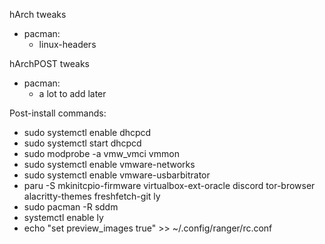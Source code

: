 hArch tweaks
- pacman:
	- linux-headers 

hArchPOST tweaks
- pacman:
	- a lot to add later

Post-install commands:
- sudo systemctl enable dhcpcd
- sudo systemctl start dhcpcd
- sudo modprobe -a vmw_vmci vmmon
- sudo systemctl enable vmware-networks
- sudo systemctl enable vmware-usbarbitrator
- paru -S mkinitcpio-firmware virtualbox-ext-oracle discord tor-browser alacritty-themes freshfetch-git ly
- sudo pacman -R sddm
- systemctl enable ly
- echo "set preview_images true" >> ~/.config/ranger/rc.conf
